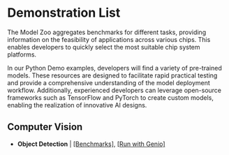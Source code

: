 # Demonstration List

The Model Zoo aggregates benchmarks for different tasks, providing information on the feasibility of applications across various chips. This enables developers to quickly select the most suitable chip system platforms.

In our Python Demo examples, developers will find a variety of pre-trained models. These resources are designed to facilitate rapid practical testing and provide a comprehensive understanding of the model deployment workflow. Additionally, experienced developers can leverage open-source frameworks such as TensorFlow and PyTorch to create custom models, enabling the realization of innovative AI designs.

## Computer Vision
* **Object Detection** | [[Benchmarks]](https://github.com/R300-AI/ITRI-AI-Hub/blob/main/Model-Zoo/ObjectDetectionBenchmarks.md), [[Run with Genio]](https://github.com/R300-AI/MTK-genio-demo/blob/main/README.md)
